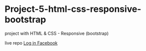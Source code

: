 # Project-5-html-css-responsive-bootstrap
project with HTML &amp; CSS - Responsive (bootstrap)

live repo <a href="https://tarek-98.github.io/Project-5-html-css-responsive-bootstrap/">Log in Facebook</a>
